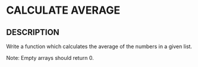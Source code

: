 # CALCULATE AVERAGE

## DESCRIPTION

Write a function which calculates the average of the numbers in a given list.

Note: Empty arrays should return 0.